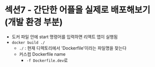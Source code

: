 # 섹션7 - 간단한 어플을 실제로 배포해보기(개발 환경 부분)

- 도커 파일 안에 start 명령어를 입력하면 리액트 앱이 실행됨
- `docker build ./`
  - `./` : 현재 디렉토리에서 'Dockerfile'이라는 파일명을 찾는다
  - 커스컴 Dockerfile name
    - `-f Dockerfile.dev`로
